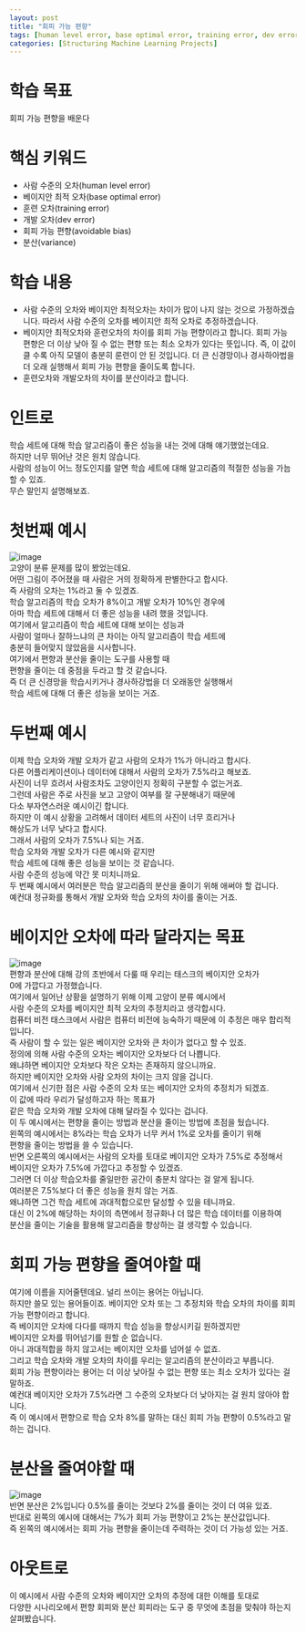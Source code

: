 ```yaml
---
layout: post
title: "회피 가능 편향"
tags: [human level error, base optimal error, training error, dev error, avoidable bias, variance]
categories: [Structuring Machine Learning Projects]
---
```


# 학습 목표
회피 가능 편향을 배운다

# 핵심 키워드
* 사람 수준의 오차(human level error)
* 베이지안 최적 오차(base optimal error)
* 훈련 오차(training error)
* 개발 오차(dev error)
* 회피 가능 편향(avoidable bias)
* 분산(variance)

# 학습 내용
* 사람 수준의 오차와 베이지안 최적오차는 차이가 많이 나지 않는 것으로 가정하겠습니다. 따라서 사람 수준의 오차를 베이지안 최적 오차로 추정하겠습니다.
* 베이지안 최적오차와 훈련오차의 차이를 회피 가능 편향이라고 합니다. 회피 가능 편향은 더 이상 낮아 질 수 없는 편향 또는 최소 오차가 있다는 뜻입니다. 즉, 이 값이 클 수록 아직 모델이 충분히 룬련이 안 된 것입니다. 더 큰 신경망이나 경사하아법을 더 오래 실행해서 회피 가능 편향을 줄이도록 합니다.
* 훈련오차와 개발오차의 차이를 분산이라고 합니다.

# 인트로
학습 세트에 대해 학습 알고리즘이 좋은 성능을 내는 것에 대해 얘기했었는데요.       
하지만 너무 뛰어난 것은 원치 않습니다.          
사람의 성능이 어느 정도인지를 알면 학습 세트에 대해 알고리즘의 적절한 성능을 가늠할 수 있죠.           
무슨 말인지 설명해보죠.         

# 첫번째 예시
![image](https://user-images.githubusercontent.com/50114210/68123359-0fdb2f00-ff50-11e9-8c93-6ee72ee2ec23.png)         
고양이 분류 문제를 많이 봤었는데요.        
어떤 그림이 주어졌을 때 사람은 거의 정확하게 판별한다고 합시다.        
즉 사람의 오차는 1%라고 둘 수 있겠죠.         
학습 알고리즘의 학습 오차가 8%이고 개발 오차가 10%인 경우에        
아마 학습 세트에 대해서 더 좋은 성능을 내려 했을 것입니다.      
여기에서 알고리즘이 학습 세트에 대해 보이는 성능과      
사람이 얼마나 잘하느냐의 큰 차이는 아직 알고리즘이 학습 세트에        
충분히 들어맞지 않았음을 시사합니다.         
여기에서 편향과 분산을 줄이는 도구를 사용할 때        
편향을 줄이는 데 중점을 두라고 할 것 같습니다.           
즉 더 큰 신경망을 학습시키거나 경사하강법을 더 오래동안 실행해서       
학습 세트에 대해 더 좋은 성능을 보이는 거죠.         

# 두번째 예시
이제 학습 오차와 개발 오차가 같고 사람의 오차가 1%가 아니라고 합시다.         
다른 어플리케이션이나 데이터에 대해서 사람의 오차가 7.5%라고 해보죠.         
사진이 너무 흐려서 사람조차도 고양이인지 정확히 구분할 수 없는거죠.         
그런데 사람은 주로 사진을 보고 고양이 여부를 잘 구분해내기 때문에         
다소 부자연스러운 예시이긴 합니다.       
하지만 이 예시 상황을 고려해서 데이터 세트의 사진이 너무 흐리거나        
해상도가 너무 낮다고 합시다.         
그래서 사람의 오차가 7.5%나 되는 거죠.        
학습 오차와 개발 오차가 다른 예시와 같지만       
학습 세트에 대해 좋은 성능을 보이는 것 같습니다.       
사람 수준의 성능에 약간 못 미치니까요.            
두 번째 예시에서 여러분은 학습 알고리즘의 분산을 줄이기 위해 애써야 할 겁니다.         
예컨대 정규화를 통해서 개발 오차와 학습 오차의 차이를 줄이는 거죠.        

# 베이지안 오차에 따라 달라지는 목표
![image](https://user-images.githubusercontent.com/50114210/68123388-22556880-ff50-11e9-89de-74439c5bf8b0.png)           
편향과 분산에 대해 강의 초반에서 다룰 때 우리는 태스크의 베이지안 오차가       
0에 가깝다고 가정했습니다.           
여기에서 일어난 상황을 설명하기 위해 이제 고양이 분류 예시에서            
사람 수준의 오차를 베이지안 최적 오차의 추정치라고 생각합시다.         
컴퓨터 비전 태스크에서 사람은 컴퓨터 비전에 능숙하기 때문에 이 추정은 매우 합리적입니다.         
즉 사람이 할 수 있는 일은 베이지안 오차와 큰 차이가 없다고 할 수 있죠.      
정의에 의해 사람 수준의 오차는 베이지안 오차보다 더 나쁩니다.       
왜냐하면 베이지안 오차보다 작은 오차는 존재하지 않으니까요.       
하지만 베이지안 오차와 사람 오차의 차이는 크지 않을 겁니다.       
여기에서 신기한 점은 사람 수준의 오차 또는 베이지안 오차의 추정치가 되겠죠.          
이 값에 따라 우리가 달성하고자 하는 목표가                                 
같은 학습 오차와 개발 오차에 대해 달라질 수 있다는 겁니다.           
이 두 예시에서는 편향을 줄이는 방법과 분산을 줄이는 방법에 초점을 뒀습니다.        
왼쪽의 예시에서는 8%라는 학습 오차가 너무 커서 1%로 오차를 줄이기 위해      
편향을 줄이는 방법을 쓸 수 있습니다.               
반면 오른쪽의 예시에서는 사람의 오차를 토대로  베이지안 오차가 7.5%로 추정해서        
베이지안 오차가 7.5%에 가깝다고 추정할 수 있겠죠.         
그러면 더 이상 학습오차를 줄일만한 공간이 충분치 않다는 걸 알게 됩니다.           
여러분은 7.5%보다 더 좋은 성능을 원치 않는 거죠.       
왜냐하면 그건 학습 세트에 과대적합으로만 달성할 수 있을 테니까요.        
대신 이 2%에 해당하는 차이의 측면에서 정규화나 더 많은 학습 데이터를 이용하여        
분산을 줄이는 기술을 활용해 알고리즘을 향상하는 걸 생각할 수 있습니다.            

# 회피 가능 편향을 줄여야할 때
여기에 이름을 지어줄텐데요. 널리 쓰이는 용어는 아닙니다.        
하지만 쓸모 있는 용어들이죠. 
베이지안 오차 또는 그 추정치와 학습 오차의 차이를 회피 가능 편향이라고 합니다.           
즉 베이지안 오차에 다다를 때까지 학습 성능을 향상시키길 원하겠지만         
베이지안 오차를 뛰어넘기를 원할 순 없습니다.          
아니 과대적합을 하지 않고서는 베이지안 오차를 넘어설 수 없죠.           
그리고 학습 오차와 개발 오차의 차이를 우리는 알고리즘의 분산이라고 부릅니다.          
회피 가능 편향이라는 용어는 더 이상 낮아질 수 없는 편향 또는 최소 오차가 있다는 걸 말하죠.         
예컨대 베이지안 오차가 7.5%라면 그 수준의 오차보다 더 낮아지는 걸 원치 않아야 합니다.     
즉 이 예시에서 편향으로 학습 오차 8%를 말하는 대신 회피 가능 편향이 0.5%라고 말하는 겁니다.       

# 분산을 줄여야할 때
![image](https://user-images.githubusercontent.com/50114210/68123431-3e590a00-ff50-11e9-9c50-31f7eec8f17c.png)        
반면 분산은 2%입니다 0.5%를 줄이는 것보다 2%를 줄이는 것이 더 여유 있죠.          
반대로 왼쪽의 예시에 대해서는 7%가 회피 가능 편향이고 2%는 분산값입니다.           
즉 왼쪽의 예시에서는 회피 가능 편향을 줄이는데 주력하는 것이 더 가능성 있는 거죠.         

# 아웃트로
이 예시에서 사람 수준의 오차와 베이지안 오차의 추정에 대한 이해를 토대로      
다양한 시나리오에서 편향 회피와 분산 회피라는 도구 중 무엇에 초점을 맞춰야 하는지 살펴봤습니다.       

